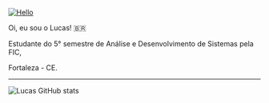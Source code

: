 
[![Hello](https://github.com/Tarmiel/Tarmiel/blob/master/ezgif.com-resize.gif)](https://tarmiel.github.io/Portfolio/)

Oi, eu sou o Lucas! 🇧🇷

Estudante do 5° semestre de Análise e Desenvolvimento de Sistemas pela FIC,

Fortaleza - CE.
<hr>

![Lucas GitHub stats](https://github-readme-stats.anuraghazra1.vercel.app/api?username=Tarmiel&show_icons=true&hide_border=true)
